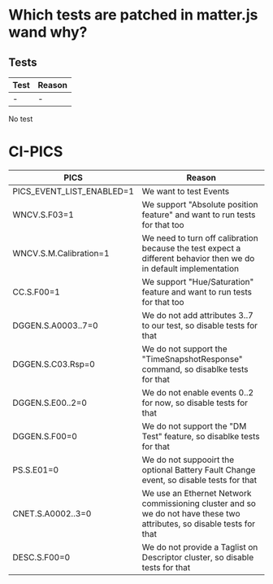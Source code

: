 # Which tests are patched in matter.js wand why?

## Tests

| Test | Reason |
|------|--------|
| -    | -      |

No test 

# CI-PICS

| PICS                      | Reason                                                                                                                 |
|---------------------------|------------------------------------------------------------------------------------------------------------------------|
| PICS_EVENT_LIST_ENABLED=1 | We want to test Events                                                                                                 |
| WNCV.S.F03=1              | We support "Absolute position feature" and want to run tests for that too                                              |
| WNCV.S.M.Calibration=1    | We need to turn off calibration because the test expect a different behavior then we do in default implementation      |
| CC.S.F00=1                | We support "Hue/Saturation" feature and want to run tests for that too                                                 |
| DGGEN.S.A0003..7=0        | We do not add attributes 3..7 to our test, so disable tests for that                                                   |
| DGGEN.S.C03.Rsp=0         | We do not support the "TimeSnapshotResponse" command, so disablke tests for that                                       |
| DGGEN.S.E00..2=0          | We do not enable events 0..2 for now, so disable tests for that                                                        |
| DGGEN.S.F00=0             | We do not support the "DM Test" feature, so disablke tests for that                                                    |
| PS.S.E01=0 | We do not suppooirt the optional Battery Fault Change event, so disable tests for that                                 |
| CNET.S.A0002..3=0 | We use an Ethernet Network commissioning cluster and so we do not have these two attributes, so disable tests for that |
| DESC.S.F00=0 | We do not provide a Taglist on Descriptor cluster, so disable tests for that                                           |

